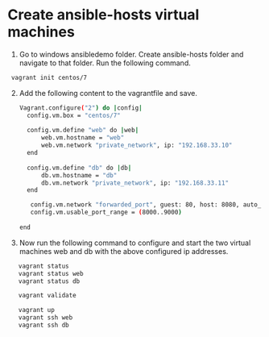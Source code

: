 # Create ansible-hosts virtual machines
1.  Go to windows ansibledemo folder. Create ansible-hosts folder and navigate to that folder. Run the following command.
   ```sh
    vagrant init centos/7
   ```
2. Add the following content to the vagrantfile and save.
   ```sh
   Vagrant.configure("2") do |config|
     config.vm.box = "centos/7"
  
     config.vm.define "web" do |web|
         web.vm.hostname = "web"
         web.vm.network "private_network", ip: "192.168.33.10"
     end
  
     config.vm.define "db" do |db|
         db.vm.hostname = "db"
         db.vm.network "private_network", ip: "192.168.33.11"
     end
   
      config.vm.network "forwarded_port", guest: 80, host: 8080, auto_correct: true
      config.vm.usable_port_range = (8000..9000)
  
   end
   ```

3. Now run the following command to configure and start the two virtual machines web and db with the above configured ip addresses.
```sh
   vagrant status
   vagrant status web
   vagrant status db

   vagrant validate

   vagrant up
   vagrant ssh web
   vagrant ssh db
```

